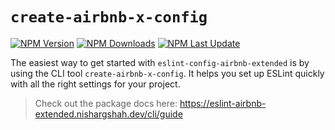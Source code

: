# `create-airbnb-x-config`

[![NPM Version](https://img.shields.io/npm/v/create-airbnb-x-config)](https://www.npmjs.com/package/create-airbnb-x-config)
[![NPM Downloads](https://img.shields.io/npm/dw/create-airbnb-x-config)](https://www.npmjs.com/package/create-airbnb-x-config)
[![NPM Last Update](https://img.shields.io/npm/last-update/create-airbnb-x-config)](https://www.npmjs.com/package/create-airbnb-x-config)

The easiest way to get started with `eslint-config-airbnb-extended` is by using the CLI tool `create-airbnb-x-config`. It helps you set up ESLint quickly with all the right settings for your project.

> Check out the package docs here: https://eslint-airbnb-extended.nishargshah.dev/cli/guide
